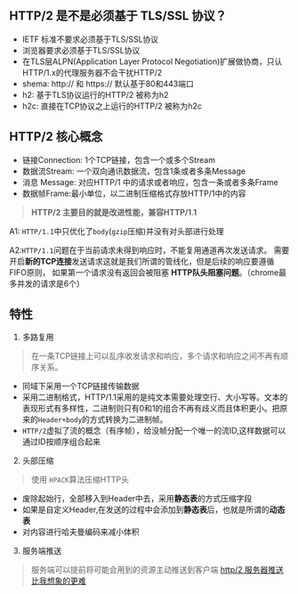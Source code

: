 

## HTTP/2 是不是必须基于 TLS/SSL 协议？

* IETF 标准不要求必须基于TLS/SSL协议
* 浏览器要求必须基于TLS/SSL协议
* 在TLS层ALPN(Application Layer Protocol Negotiation)扩展做协商，只认HTTP/1.x的代理服务器不会干扰HTTP/2
* shema: http:// 和 https:// 默认基于80和443端口
* h2: 基于TLS协议运行的HTTP/2 被称为h2
* h2c: 直接在TCP协议之上运行的HTTP/2 被称为h2c


## HTTP/2 核心概念

* 链接Connection: 1个TCP链接，包含一个或多个Stream
* 数据流Stream: 一个双向通讯数据流，包含1条或者多条Message
* 消息 Message: 对应HTTP/1 中的请求或者响应，包含一条或者多条Frame
* 数据帧Frame:最小单位，以二进制压缩格式存放HTTP/1中的内容

>**HTTP/2 主要目的就是改进性能，兼容HTTP/1.1**

A1: `HTTP/1.1`中只优化了`body`(`gzip`压缩)并没有对头部进行处理

A2:`HTTP/1.1`问题在于当前请求未得到响应时，不能复用通道再次发送请求。
需要开启**新的TCP连接**发送请求这就是我们所谓的管线化，但是后续的响应要遵循FIFO原则，
如果第一个请求没有返回会被阻塞 **HTTP队头阻塞问题**。（chrome最多并发的请求是6个）

## 特性

1. 多路复用
> 在一条TCP链接上可以乱序收发请求和响应，多个请求和响应之间不再有顺序关系。
  - 同域下采用一个TCP链接传输数据
  - 采用二进制格式，HTTP/1.1采用的是纯文本需要处理空行、大小写等。文本的表现形式有多样性，二进制则只有0和1的组合不再有歧义而且体积更小。把原来的`Header+body`的方式转换为二进制帧。
  - `HTTP/2`虚拟了流的概念（有序帧），给没帧分配一个唯一的流ID,这样数据可以通过ID按顺序组合起来

2. 头部压缩
> 使用 `HPACK`算法压缩HTTP头
  - 废除起始行，全部移入到Header中去，采用**静态表**的方式压缩字段
  - 如果是自定义Header,在发送的过程中会添加到**静态表**后，也就是所谓的**动态表**
  - 对内容进行哈夫曼编码来减小体积

3. 服务端推送
> 服务端可以提前将可能会用到的资源主动推送到客户端
[http/2 服务器推送比我想象的更难](https://jakearchibald.com/2017/h2-push-tougher-than-i-thought/)